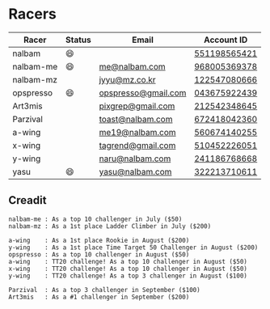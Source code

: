 # Racers

Racer     | Status  | Email               | Account ID
--------- | ------- | ------------------- | ------------
nalbam    | :smile: |                     | [551198565421](https://551198565421.signin.aws.amazon.com/console)
nalbam-me | :smile: | me@nalbam.com       | [968005369378](https://968005369378.signin.aws.amazon.com/console)
nalbam-mz |         | jyyu@mz.co.kr       | [122547080666](https://122547080666.signin.aws.amazon.com/console)
opspresso | :smile: | opspresso@gmail.com | [043675922439](https://043675922439.signin.aws.amazon.com/console)
Art3mis   |         | pixgrep@gmail.com   | [212542348645](https://212542348645.signin.aws.amazon.com/console)
Parzival  |         | toast@nalbam.com    | [672418042360](https://672418042360.signin.aws.amazon.com/console)
a-wing    |         | me19@nalbam.com     | [560674140255](https://560674140255.signin.aws.amazon.com/console)
x-wing    |         | tagrend@gmail.com   | [510452226051](https://510452226051.signin.aws.amazon.com/console)
y-wing    |         | naru@nalbam.com     | [241186768668](https://241186768668.signin.aws.amazon.com/console)
yasu      | :smile: | yasu@nalbam.com     | [322213710611](https://322213710611.signin.aws.amazon.com/console)

## Creadit

```
nalbam-me : As a top 10 challenger in July ($50)
nalbam-mz : As a 1st place Ladder Climber in July ($200)
```
```
a-wing    : As a 1st place Rookie in August ($200)
y-wing    : As a 1st place Time Target 50 Challenger in August ($200)
opspresso : As a top 10 challenger in August ($50)
a-wing    : TT20 challenge! As a top 10 challenger in August ($50)
x-wing    : TT20 challenge! As a top 10 challenger in August ($50)
y-wing    : TT20 challenge! As a top 3 challenger in August ($100)
```
```
Parzival  : As a top 3 challenger in September ($100)
Art3mis   : As a #1 challenger in September ($200)
```
